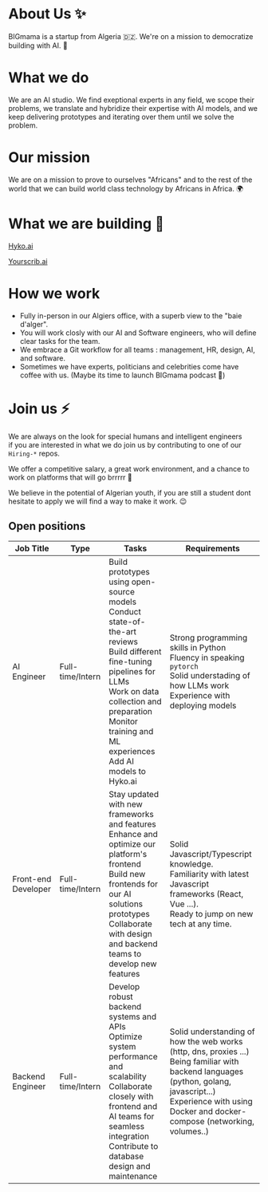 # About Us ✨

BIGmama is a startup from Algeria 🇩🇿. We're on a mission to democratize building with AI. 🤖

# What we do 

We are an AI studio. We find exeptional experts in any field, we scope their problems, we translate and hybridize their expertise with AI models, and we keep delivering prototypes and iterating over them until we solve the problem.

# Our mission

We are on a mission to prove to ourselves "Africans" and to the rest of the world that we can build world class technology by Africans in Africa. 🌍

# What we are building 💪

[Hyko.ai](https://hyko.ai)

[Yourscrib.ai](https://yourscrib.ai)

# How we work

- Fully in-person in our Algiers office, with a superb view to the "baie d'alger".
- You will work closly with our AI and Software engineers, who will define clear tasks for the team.
- We embrace a Git workflow for all teams : management, HR, design, AI, and software.
- Sometimes we have experts, politicians and celebrities come have coffee with us. (Maybe its time to launch BIGmama podcast 🤔)

# Join us ⚡️

We are always on the look for special humans and intelligent engineers                                   
if you are interested in what we do join us by contributing to one of our `Hiring-*` repos. 

We offer a competitive salary, a great work environment, and a chance to work on platforms that will go brrrrr 🚀

We believe in the potential of Algerian youth, if you are still a student dont hesitate to apply we will find a way to make it work. 😉 

## Open positions

| Job Title           | Type               | Tasks                                          | Requirements                                                       |
|---------------------|--------------------|------------------------------------------------|--------------------------------------------------------------------|
| AI Engineer         | Full-time/Intern   | Build prototypes using open-source models<br> Conduct state-of-the-art reviews<br> Build different fine-tuning pipelines for LLMs<br> Work on data collection and preparation<br> Monitor training and ML experiences<br> Add AI models to Hyko.ai | Strong programming skills in Python<br> Fluency in speaking  `pytorch`<br> Solid understading of how LLMs work<br> Experience with deploying models<br>|
| Front-end Developer | Full-time/Intern   | Stay updated with new frameworks and features<br> Enhance and optimize our platform's frontend<br> Build new frontends for our AI solutions prototypes<br> Collaborate with design and backend teams to develop new features | Solid Javascript/Typescript knowledge. <br/> Familiarity with latest Javascript frameworks (React, Vue ...). <br/> Ready to jump on new tech at any time. |
| Backend Engineer    | Full-time/Intern   |  Develop robust backend systems and APIs<br> Optimize system performance and scalability<br> Collaborate closely with frontend and AI teams for seamless integration <br/> Contribute to database design and maintenance | Solid understanding of how the web works (http, dns, proxies ...) <br/> Being familiar with backend languages (python, golang, javascript...) <br> Experience with using Docker and docker-compose (networking, volumes..) <br/> |
